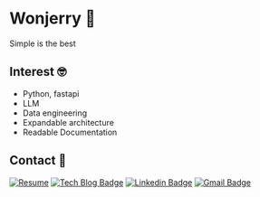 <!--
**wonjerry/wonjerry** is a ✨ _special_ ✨ repository because its `README.md` (this file) appears on your GitHub profile.

Here are some ideas to get you started:

- 🔭 I’m currently working on ...
- 🌱 I’m currently learning ...
- 👯 I’m looking to collaborate on ...
- 🤔 I’m looking for help with ...
- 💬 Ask me about ...
- 📫 How to reach me: ...
- 😄 Pronouns: ...
- ⚡ Fun fact: ...
-->

# Wonjerry 🚀

Simple is the best

## Interest 🤓
- Python, fastapi
- LLM
- Data engineering
- Expandable architecture
- Readable Documentation

## Contact 📍

[![Resume](https://img.shields.io/badge/-Resume-ff0000?logo=buffer&link=https://wonjerry.notion.site/Wonjerry-cc8fb7d76a704d139e610eb943b9d67d)](https://wonjerry.notion.site/Wonjerry-cc8fb7d76a704d139e610eb943b9d67d) [![Tech Blog Badge](http://img.shields.io/badge/-Tech%20blog-black?style=flat-square&logo=github&link=https://wonjerry.github.io/)](https://medium.com/@wonjerry24) [![Linkedin Badge](https://img.shields.io/badge/-LinkedIn-blue?style=flat-square&logo=Linkedin&logoColor=white&link=https://www.linkedin.com/in/wonjerry93/)](https://www.linkedin.com/in/wonjerry93/) [![Gmail Badge](https://img.shields.io/badge/Gmail-d14836?style=flat-square&logo=Gmail&logoColor=white&link=mailto:dldnjswo19@gmail.com)](mailto:dldnjswo19@gmail.com)
